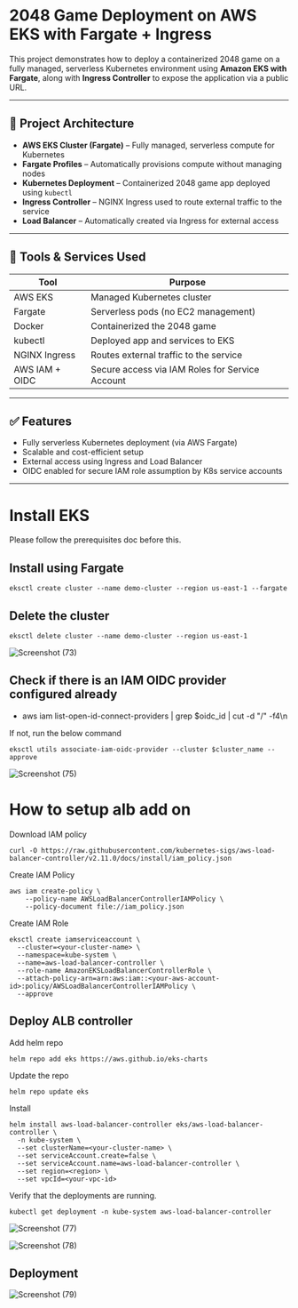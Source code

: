 # 2048 Game Deployment on AWS EKS with Fargate + Ingress

This project demonstrates how to deploy a containerized 2048 game on a fully managed, serverless Kubernetes environment using **Amazon EKS with Fargate**, along with **Ingress Controller** to expose the application via a public URL.

---

## 🚀 Project Architecture

- **AWS EKS Cluster (Fargate)** – Fully managed, serverless compute for Kubernetes
- **Fargate Profiles** – Automatically provisions compute without managing nodes
- **Kubernetes Deployment** – Containerized 2048 game app deployed using `kubectl`
- **Ingress Controller** – NGINX Ingress used to route external traffic to the service
- **Load Balancer** – Automatically created via Ingress for external access

---

## 🧰 Tools & Services Used

| Tool            | Purpose                                       |
|-----------------|-----------------------------------------------|
| AWS EKS         | Managed Kubernetes cluster                    |
| Fargate         | Serverless pods (no EC2 management)           |
| Docker          | Containerized the 2048 game                   |
| kubectl         | Deployed app and services to EKS              |
| NGINX Ingress   | Routes external traffic to the service        |
| AWS IAM + OIDC  | Secure access via IAM Roles for Service Account |

---

## ✅ Features

- Fully serverless Kubernetes deployment (via AWS Fargate)
- Scalable and cost-efficient setup
- External access using Ingress and Load Balancer
- OIDC enabled for secure IAM role assumption by K8s service accounts

---

# Install EKS

Please follow the prerequisites doc before this.

## Install using Fargate

```
eksctl create cluster --name demo-cluster --region us-east-1 --fargate
```

## Delete the cluster

```
eksctl delete cluster --name demo-cluster --region us-east-1
```

![Screenshot (73)](https://github.com/user-attachments/assets/b0838aa0-280e-4b9c-89db-ef943cd92dee)

## Check if there is an IAM OIDC provider configured already

- aws iam list-open-id-connect-providers | grep $oidc_id | cut -d "/" -f4\n 

If not, run the below command

```
eksctl utils associate-iam-oidc-provider --cluster $cluster_name --approve
```

![Screenshot (75)](https://github.com/user-attachments/assets/055882cf-9fc4-46b0-af01-2e9020628e55)

# How to setup alb add on

Download IAM policy

```
curl -O https://raw.githubusercontent.com/kubernetes-sigs/aws-load-balancer-controller/v2.11.0/docs/install/iam_policy.json
```

Create IAM Policy

```
aws iam create-policy \
    --policy-name AWSLoadBalancerControllerIAMPolicy \
    --policy-document file://iam_policy.json
```

Create IAM Role

```
eksctl create iamserviceaccount \
  --cluster=<your-cluster-name> \
  --namespace=kube-system \
  --name=aws-load-balancer-controller \
  --role-name AmazonEKSLoadBalancerControllerRole \
  --attach-policy-arn=arn:aws:iam::<your-aws-account-id>:policy/AWSLoadBalancerControllerIAMPolicy \
  --approve
```

## Deploy ALB controller

Add helm repo

```
helm repo add eks https://aws.github.io/eks-charts
```

Update the repo

```
helm repo update eks
```

Install

```
helm install aws-load-balancer-controller eks/aws-load-balancer-controller \            
  -n kube-system \
  --set clusterName=<your-cluster-name> \
  --set serviceAccount.create=false \
  --set serviceAccount.name=aws-load-balancer-controller \
  --set region=<region> \
  --set vpcId=<your-vpc-id>
```

Verify that the deployments are running.

```
kubectl get deployment -n kube-system aws-load-balancer-controller
```
![Screenshot (77)](https://github.com/user-attachments/assets/0ef27f8c-9f47-445c-9e9a-c594839443f0)

![Screenshot (78)](https://github.com/user-attachments/assets/36731584-c417-4381-abf2-50b135126ab5)


## Deployment
![Screenshot (79)](https://github.com/user-attachments/assets/24415004-0f70-4116-b4c0-df8a3d3c72bf)



